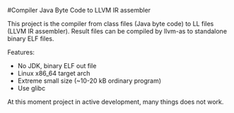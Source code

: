 #Compiler Java Byte Code to LLVM IR assembler

This project is the compiler from class files (Java byte code) to LL files (LLVM IR assembler).
Result files can be compiled by llvm-as to standalone binary ELF files.

Features:

* No JDK, binary ELF out file
* Linux x86_64 target arch
* Extreme small size (~10-20 kB ordinary program)
* Use glibc

At this moment project in active development, many things does not work.
